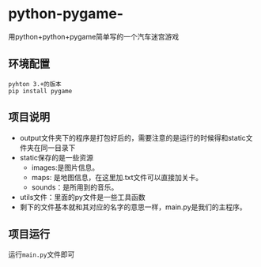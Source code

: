 # python-pygame-
用python+python+pygame简单写的一个汽车迷宫游戏

## 环境配置

```
pyhton 3.+的版本
pip install pygame
```
## 项目说明
+ output文件夹下的程序是打包好后的，需要注意的是运行的时候得和static文件夹在同一目录下
+ static保存的是一些资源
  + images:是图片信息。
  + maps: 是地图信息，在这里加.txt文件可以直接加关卡。
  + sounds：是所用到的音乐。
+ utils文件：里面的py文件是一些工具函数
+ 剩下的文件基本就和其对应的名字的意思一样，main.py是我们的主程序。

## 项目运行

运行```main.py```文件即可
